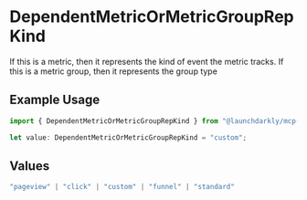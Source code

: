 # DependentMetricOrMetricGroupRepKind

If this is a metric, then it represents the kind of event the metric tracks. If this is a metric group, then it represents the group type

## Example Usage

```typescript
import { DependentMetricOrMetricGroupRepKind } from "@launchdarkly/mcp-server/models/components";

let value: DependentMetricOrMetricGroupRepKind = "custom";
```

## Values

```typescript
"pageview" | "click" | "custom" | "funnel" | "standard"
```